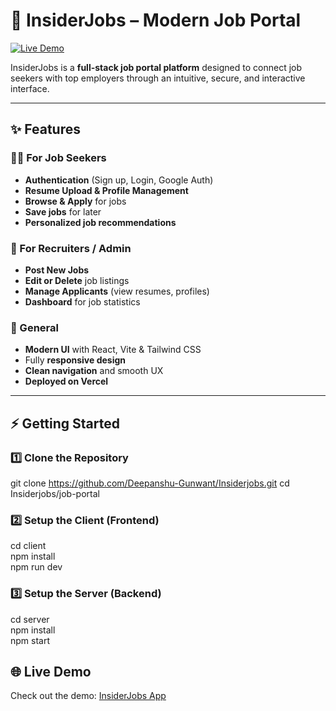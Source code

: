 # 💼 InsiderJobs – Modern Job Portal

[![Live Demo](https://img.shields.io/badge/demo-online-brightgreen)](https://job-portal-client-kohl-theta.vercel.app/)

InsiderJobs is a **full-stack job portal platform** designed to connect job seekers with top employers through an intuitive, secure, and interactive interface.

---

## ✨ Features

### 👩‍💻 For Job Seekers

- **Authentication** (Sign up, Login, Google Auth)
- **Resume Upload & Profile Management**
- **Browse & Apply** for jobs
- **Save jobs** for later
- **Personalized job recommendations**

### 🏢 For Recruiters / Admin

- **Post New Jobs**
- **Edit or Delete** job listings
- **Manage Applicants** (view resumes, profiles)
- **Dashboard** for job statistics

### 🎨 General

- **Modern UI** with React, Vite & Tailwind CSS
- Fully **responsive design**
- **Clean navigation** and smooth UX
- **Deployed on Vercel**

---

## ⚡ Getting Started

### 1️⃣ Clone the Repository

git clone https://github.com/Deepanshu-Gunwant/Insiderjobs.git
cd Insiderjobs/job-portal

### 2️⃣ Setup the Client (Frontend)

cd client  
npm install  
npm run dev  

### 3️⃣ Setup the Server (Backend)

cd server  
npm install  
npm start  
## 🌐 Live Demo

Check out the demo: [InsiderJobs App](https://job-portal-client-kohl-theta.vercel.app/)


